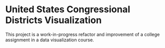 # United States Congressional Districts Visualization

This project is a work-in-progress refactor and improvement of a college assignment in a data visualization course.
